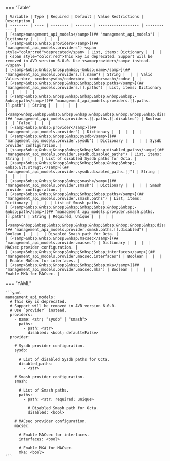 <!--
  ~ Copyright (c) 2025 Arista Networks, Inc.
  ~ Use of this source code is governed by the Apache License 2.0
  ~ that can be found in the LICENSE file.
  -->
=== "Table"

    | Variable | Type | Required | Default | Value Restrictions | Description |
    | -------- | ---- | -------- | ------- | ------------------ | ----------- |
    | [<samp>management_api_models</samp>](## "management_api_models") | Dictionary |  |  |  |  |
    | [<samp>&nbsp;&nbsp;providers</samp>](## "management_api_models.providers") <span style="color:red">deprecated</span> | List, items: Dictionary |  |  |  | <span style="color:red">This key is deprecated. Support will be removed in AVD version 6.0.0. Use <samp>provider</samp> instead.</span> |
    | [<samp>&nbsp;&nbsp;&nbsp;&nbsp;-&nbsp;name</samp>](## "management_api_models.providers.[].name") | String |  |  | Valid Values:<br>- <code>sysdb</code><br>- <code>smash</code> |  |
    | [<samp>&nbsp;&nbsp;&nbsp;&nbsp;&nbsp;&nbsp;paths</samp>](## "management_api_models.providers.[].paths") | List, items: Dictionary |  |  |  |  |
    | [<samp>&nbsp;&nbsp;&nbsp;&nbsp;&nbsp;&nbsp;&nbsp;&nbsp;-&nbsp;path</samp>](## "management_api_models.providers.[].paths.[].path") | String |  |  |  |  |
    | [<samp>&nbsp;&nbsp;&nbsp;&nbsp;&nbsp;&nbsp;&nbsp;&nbsp;&nbsp;&nbsp;disabled</samp>](## "management_api_models.providers.[].paths.[].disabled") | Boolean |  | `False` |  |  |
    | [<samp>&nbsp;&nbsp;provider</samp>](## "management_api_models.provider") | Dictionary |  |  |  |  |
    | [<samp>&nbsp;&nbsp;&nbsp;&nbsp;sysdb</samp>](## "management_api_models.provider.sysdb") | Dictionary |  |  |  | Sysdb provider configuration. |
    | [<samp>&nbsp;&nbsp;&nbsp;&nbsp;&nbsp;&nbsp;disabled_paths</samp>](## "management_api_models.provider.sysdb.disabled_paths") | List, items: String |  |  |  | List of disabled Sysdb paths for Octa. |
    | [<samp>&nbsp;&nbsp;&nbsp;&nbsp;&nbsp;&nbsp;&nbsp;&nbsp;-&nbsp;&lt;str&gt;</samp>](## "management_api_models.provider.sysdb.disabled_paths.[]") | String |  |  |  |  |
    | [<samp>&nbsp;&nbsp;&nbsp;&nbsp;smash</samp>](## "management_api_models.provider.smash") | Dictionary |  |  |  | Smash provider configuration. |
    | [<samp>&nbsp;&nbsp;&nbsp;&nbsp;&nbsp;&nbsp;paths</samp>](## "management_api_models.provider.smash.paths") | List, items: Dictionary |  |  |  | List of Smash paths. |
    | [<samp>&nbsp;&nbsp;&nbsp;&nbsp;&nbsp;&nbsp;&nbsp;&nbsp;-&nbsp;path</samp>](## "management_api_models.provider.smash.paths.[].path") | String | Required, Unique |  |  |  |
    | [<samp>&nbsp;&nbsp;&nbsp;&nbsp;&nbsp;&nbsp;&nbsp;&nbsp;&nbsp;&nbsp;disabled</samp>](## "management_api_models.provider.smash.paths.[].disabled") | Boolean |  |  |  | Disabled Smash path for Octa. |
    | [<samp>&nbsp;&nbsp;&nbsp;&nbsp;macsec</samp>](## "management_api_models.provider.macsec") | Dictionary |  |  |  | MACsec provider configuration. |
    | [<samp>&nbsp;&nbsp;&nbsp;&nbsp;&nbsp;&nbsp;interfaces</samp>](## "management_api_models.provider.macsec.interfaces") | Boolean |  |  |  | Enable MACsec for interfaces. |
    | [<samp>&nbsp;&nbsp;&nbsp;&nbsp;&nbsp;&nbsp;mka</samp>](## "management_api_models.provider.macsec.mka") | Boolean |  |  |  | Enable MKA for MACsec. |

=== "YAML"

    ```yaml
    management_api_models:
      # This key is deprecated.
      # Support will be removed in AVD version 6.0.0.
      # Use `provider` instead.
      providers:
        - name: <str; "sysdb" | "smash">
          paths:
            - path: <str>
              disabled: <bool; default=False>
      provider:

        # Sysdb provider configuration.
        sysdb:

          # List of disabled Sysdb paths for Octa.
          disabled_paths:
            - <str>

        # Smash provider configuration.
        smash:

          # List of Smash paths.
          paths:
            - path: <str; required; unique>

              # Disabled Smash path for Octa.
              disabled: <bool>

        # MACsec provider configuration.
        macsec:

          # Enable MACsec for interfaces.
          interfaces: <bool>

          # Enable MKA for MACsec.
          mka: <bool>
    ```
